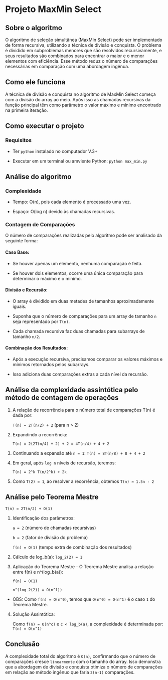 # Projeto MaxMin Select

## Sobre o algoritmo
O algoritmo de seleção simultânea (MaxMin Select) pode ser implementado de forma recursiva, utilizando a técnica de divisão e conquista. O problema é dividido em subproblemas menores que são resolvidos recursivamente, e seus resultados são combinados para encontrar o maior e o menor elementos com eficiência. Esse método reduz o número de comparações necessárias em comparação com uma abordagem ingênua.

## Como ele funciona
A técnica de divisão e conquista no algoritmo de MaxMin Select começa com a divisão do array ao meio. Após isso as chamadas recursivas da função principal têm como parâmetro o valor máximo e mínimo encontrado na primeira iteração.

## Como executar o projeto

### Requisitos
- Ter `python` instalado no computador V.3+

- Executar em um terminal ou amviente Python: `python max_min.py`

## Análise do algoritmo

### Complexidade

- Tempo: O(n), pois cada elemento é processado uma vez.

- Espaço: O(log n) devido às chamadas recursivas.


### Contagem de Comparações

O número de comparações realizadas pelo algoritmo pode ser analisado da seguinte forma:

#### Caso Base:

- Se houver apenas um elemento, nenhuma comparação é feita.

- Se houver dois elementos, ocorre uma única comparação para determinar o máximo e o mínimo.

#### Divisão e Recursão:

- O array é dividido em duas metades de tamanhos aproximadamente iguais.

- Suponha que o número de comparações para um array de tamanho ``n`` seja representado por ``T(n)``.

- Cada chamada recursiva faz duas chamadas para subarrays de tamanho ``n/2``.

#### Combinação dos Resultados:

- Após a execução recursiva, precisamos comparar os valores máximos e mínimos retornados pelos subarrays.

- Isso adiciona duas comparações extras a cada nível da recursão.


## Análise da complexidade assintótica pelo método de contagem de operações
1) A relação de recorrência para o número total de comparações T(n) é dada por:

    ``T(n) = 2T(n/2) + 2`` (para n > 2)

2) Expandindo a recorrência:

    ``T(n) = 2(2T(n/4) + 2) + 2 = 4T(n/4) + 4 + 2``

3) Continuando a expansão até ``n = 1``:
    ``T(n) = 8T(n/8) + 8 + 4 + 2``

4) Em geral, após ``log n`` níveis de recursão, teremos:

    ``T(n) = 2^k T(n/2^k) + 2k``

5) Como ``T(2) = 1``, ao resolver a recorrência, obtemos ``T(n) ≈ 1.5n - 2``


## Análise pelo Teorema Mestre

``T(n) = 2T(n/2) + O(1)``

1) Identificação dos parâmetros:

    ``a = 2`` (número de chamadas recursivas)

    ``b = 2`` (fator de divisão do problema)

    ``f(n) = O(1)`` (tempo extra de combinação dos resultados)

2) Cálculo de log_b(a): `log_2(2) = 1`

3) Aplicação do Teorema Mestre - O Teorema Mestre analisa a relação entre f(n) e n^(log_b(a)):

    ```f(n) = O(1)```

    ```n^(log_2(2)) = O(n^1))```

- OBS: Como ``f(n) = O(n^0)``, temos que ``O(n^0) = O(n^1)`` é o caso ``1`` do Teorema Mestre.

4) Solução Assintótica:

    Como ``f(n) = O(n^c)`` e ``c < log_b(a)``, a complexidade é determinada por: ``T(n) = O(n^1)``

## Conclusão

A complexidade total do algoritmo é ``O(n)``, confirmando que o número de comparações cresce ``linearmente`` com o tamanho do array. Isso demonstra que a abordagem de divisão e conquista otimiza o número de comparações em relação ao método ingênuo que faria ``2(n-1)`` comparações.







